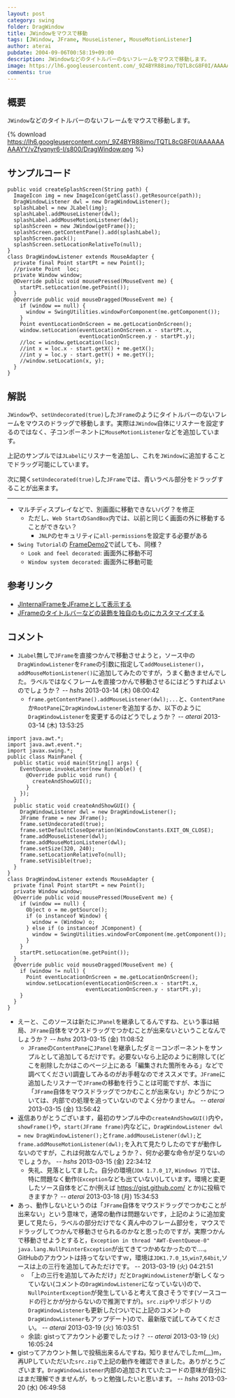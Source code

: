 ```yaml
---
layout: post
category: swing
folder: DragWindow
title: JWindowをマウスで移動
tags: [JWindow, JFrame, MouseListener, MouseMotionListener]
author: aterai
pubdate: 2004-09-06T00:58:19+09:00
description: JWindowなどのタイトルバーのないフレームをマウスで移動します。
image: https://lh6.googleusercontent.com/_9Z4BYR88imo/TQTL8cG8F0I/AAAAAAAAAYY/vZfyqnyr6-I/s800/DragWindow.png
comments: true
---
```

## 概要
`JWindow`などのタイトルバーのないフレームをマウスで移動します。

{% download https://lh6.googleusercontent.com/_9Z4BYR88imo/TQTL8cG8F0I/AAAAAAAAAYY/vZfyqnyr6-I/s800/DragWindow.png %}

## サンプルコード
<pre class="prettyprint"><code>public void createSplashScreen(String path) {
  ImageIcon img = new ImageIcon(getClass().getResource(path));
  DragWindowListener dwl = new DragWindowListener();
  splashLabel = new JLabel(img);
  splashLabel.addMouseListener(dwl);
  splashLabel.addMouseMotionListener(dwl);
  splashScreen = new JWindow(getFrame());
  splashScreen.getContentPane().add(splashLabel);
  splashScreen.pack();
  splashScreen.setLocationRelativeTo(null);
}
class DragWindowListener extends MouseAdapter {
  private final Point startPt = new Point();
  //private Point  loc;
  private Window window;
  @Override public void mousePressed(MouseEvent me) {
    startPt.setLocation(me.getPoint());
  }
  @Override public void mouseDragged(MouseEvent me) {
    if (window == null) {
      window = SwingUtilities.windowForComponent(me.getComponent());
    }
    Point eventLocationOnScreen = me.getLocationOnScreen();
    window.setLocation(eventLocationOnScreen.x - startPt.x,
                       eventLocationOnScreen.y - startPt.y);
    //loc = window.getLocation(loc);
    //int x = loc.x - start.getX() + me.getX();
    //int y = loc.y - start.getY() + me.getY();
    //window.setLocation(x, y);
  }
}
</code></pre>

## 解説
`JWindow`や、`setUndecorated(true)`した`JFrame`のようにタイトルバーのないフレームをマウスのドラッグで移動します。実際は`JWindow`自体にリスナーを設定するのではなく、子コンポーネントに`MouseMotionListener`などを追加しています。

上記のサンプルでは`JLabel`にリスナーを追加し、これを`JWindow`に追加することでドラッグ可能にしています。

次に開く`setUndecorated(true)`した`JFrame`では、青いラベル部分をドラッグすることが出来ます。

- - - -
- マルチディスプレイなどで、別画面に移動できないバグ？を修正
    - ただし、`Web Start`の`SandBox`内では、以前と同じく画面の外に移動することができない？
        - `JNLP`のセキュリティに`all-permissions`を設定する必要がある
- `Swing Tutorial`の [FrameDemo2](https://docs.oracle.com/javase/tutorial/uiswing/examples/components/index.html#FrameDemo2)で試しても、同様？
    - `Look and feel decorated`: 画面外に移動不可
    - `Window system decorated`: 画面外に移動可能

<!-- dummy comment line for breaking list -->

## 参考リンク
- [JInternalFrameをJFrameとして表示する](http://ateraimemo.com/Swing/InternalFrameTitleBar.html)
- [JFrameのタイトルバーなどの装飾を独自のものにカスタマイズする](http://ateraimemo.com/Swing/CustomDecoratedFrame.html)

<!-- dummy comment line for breaking list -->

## コメント
- `JLabel`無しで`JFrame`を直接つかんで移動させようと，ソース中の`DragWindowListener`を`Frame`の引数に指定して`addMouseListener()`，`addMouseMotionListener()`に追加してみたのですが，うまく動きませんでした。ラベルではなくフレームを直接つかんで移動させるにはどうすればよいのでしょうか？ -- *hshs* 2013-03-14 (木) 08:00:42
    - `frame.getContentPane().addMouseListener(dwl);...`と、`ContentPane`か`RootPane`に`DragWindowListener`を追加するか、以下のように`DragWindowListener`を変更するのはどうでしょうか？ -- *aterai* 2013-03-14 (木) 13:53:25

<!-- dummy comment line for breaking list -->

<pre class="prettyprint"><code>import java.awt.*;
import java.awt.event.*;
import javax.swing.*;
public class MainPanel {
  public static void main(String[] args) {
    EventQueue.invokeLater(new Runnable() {
      @Override public void run() {
        createAndShowGUI();
      }
    });
  }
  public static void createAndShowGUI() {
    DragWindowListener dwl = new DragWindowListener();
    JFrame frame = new JFrame();
    frame.setUndecorated(true);
    frame.setDefaultCloseOperation(WindowConstants.EXIT_ON_CLOSE);
    frame.addMouseListener(dwl);
    frame.addMouseMotionListener(dwl);
    frame.setSize(320, 240);
    frame.setLocationRelativeTo(null);
    frame.setVisible(true);
  }
}
class DragWindowListener extends MouseAdapter {
  private final Point startPt = new Point();
  private Window window;
  @Override public void mousePressed(MouseEvent me) {
    if (window == null) {
      Object o = me.getSource();
      if (o instanceof Window) {
        window = (Window) o;
      } else if (o instanceof JComponent) {
        window = SwingUtilities.windowForComponent(me.getComponent());
      }
    }
    startPt.setLocation(me.getPoint());
  }
  @Override public void mouseDragged(MouseEvent me) {
    if (window != null) {
      Point eventLocationOnScreen = me.getLocationOnScreen();
      window.setLocation(eventLocationOnScreen.x - startPt.x,
                         eventLocationOnScreen.y - startPt.y);
    }
  }
}
</code></pre>
- えーと、このソースは新たに`JPanel`を継承してるんですね、という事は結局、`JFrame`自体をマウスドラッグでつかむことが出来ないということなんでしょうか？ -- *hshs* 2013-03-15 (金) 11:08:52
    - `JFrame`の`ContentPane`に`JPanel`を継承したダミーコンポーネントをサンプルとして追加してるだけです。必要ないなら上記のように削除して(どこを削除したかはこのページ上にある「編集された箇所をみる」などで調べてください)調査してみるのがお手軽なのでオススメです。`JFrame`に追加したリスナーで`JFrame`の移動を行うことは可能ですが、本当に「`JFrame`自体をマウスドラッグでつかむことが出来ない」かどうかについては、内部での処理を追っていないのでよく分かりません。 -- *aterai* 2013-03-15 (金) 13:56:42
- 返信ありがとうございます，最初のサンプル中の`createAndShowGUI()`内や，`showFrame()`や，`start(JFrame frame)`内などに，`DragWindowListener dwl = new DragWindowListener();`と`frame.addMouseListener(dwl);`と`frame.addMouseMotionListener(dwl);`を入れて見たりしたのですが動作しないのですが，これは何故なんでしょうか？、何か必要な命令が足りないのでしょうか。 -- *hshs* 2013-03-15 (金) 22:34:12
    - 失礼、見落としてました。自分の環境(`JDK 1.7.0_17`, `Windows 7`)では、特に問題なく動作(`Exception`なども出ていない)しています。環境と変更したソース自体をどこか(例えば https://gist.github.com/ とか)に投稿できますか？ -- *aterai* 2013-03-18 (月) 15:34:53
- あっ、動作しないというのは「`JFrame`自体をマウスドラッグでつかむことが出来ない」という意味で，通常の動作は問題ないです，上記のように追加変更して見たら，ラベルの部分だけでなく真ん中のフレーム部分を，マウスでドラッグしてつかんで移動させられるのかなと思ったのですが，実際つかんで移動させようとすると，`Exception in thread "AWT-EventQueue-0" java.lang.NullPointerException`が出てきてつかめなかったので....。GitHubのアカウントは持ってないですｗ，環境は`JDK1.7.0_15`,`win7`,`64bit`,ソースは上の三行を追加してみただけです。 --  2013-03-19 (火) 04:21:51
    - 「上の三行を追加してみただけ」だと`DragWindowListener`が新しくなっていない(コメントの`DragWindowListener`になっていない)ので、`NullPointerException`が発生していると考えて良さそうです(ソースコードの行とかが分からないので推測ですが)。`src.zip`やリポジトリの`DragWindowListener`も更新した(ついでに上記のコメントの`DragWindowListener`もアップデート)ので、最新版で試してみてください。 -- *aterai* 2013-03-19 (火) 16:03:51
    - 余談: gistってアカウント必要でしたっけ？ -- *aterai* 2013-03-19 (火) 16:05:24
- gistってアカウント無しで投稿出来るんですね，知りませんでしたm(__)m，再UPしていただいた`src.zip`で上記の動作を確認できました。ありがとうございます。`DragWindowListener`内部の追加されていたコードの意味が自分にはまだ理解できませんが，もっと勉強したいと思います。 -- *hshs* 2013-03-20 (水) 06:49:58

<!-- dummy comment line for breaking list -->
